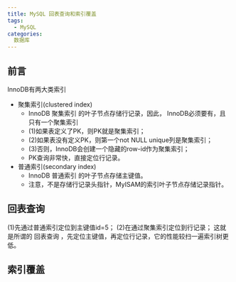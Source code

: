 ```yaml
---
title: MySQL 回表查询和索引覆盖
tags:
  - MySQL
categories:
  数据库
---
```


## 前言
InnoDB有两大类索引
- 聚集索引(clustered index)
  - InnoDB 聚集索引 的叶子节点存储行记录，因此， InnoDB必须要有，且只有一个聚集索引
  - (1)如果表定义了PK，则PK就是聚集索引；
  - (2)如果表没有定义PK，则第一个not NULL unique列是聚集索引；
  - (3)否则，InnoDB会创建一个隐藏的row-id作为聚集索引；
  - PK查询非常快，直接定位行记录。
- 普通索引(secondary index)
  - InnoDB 普通索引 的叶子节点存储主键值。
  - 注意，不是存储行记录头指针，MyISAM的索引叶子节点存储记录指针。
## 回表查询
(1)先通过普通索引定位到主键值id=5；
(2)在通过聚集索引定位到行记录；
这就是所谓的 回表查询 ，先定位主键值，再定位行记录，它的性能较扫一遍索引树更低。
## 索引覆盖


